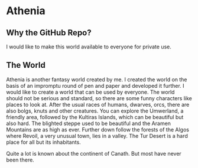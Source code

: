 # Athenia

## Why the GitHub Repo?

I would like to make this world available to everyone for private use.

## The World

Athenia is another fantasy world created by me. I created the world on the basis of an impromptu round of pen and paper and developed it further. I would like to create a world that can be used by everyone.
The world should not be serious and standard, so there are some funny characters like places to look at. After the usual races of humans, dwarves, orcs, there are also bolgs, knuts and other creatures. You can explore the Umwerland, a friendly area, followed by the Kultiras Islands, which can be beautiful but also hard. The blighted steppe used to be beautiful and the Aramen Mountains are as high as ever. Further down follow the forests of the Algos where Revoil, a very unusual town, lies in a valley. The Tur Desert is a hard place for all but its inhabitants.

Quite a lot is known about the continent of Canath. But most have never been there.
